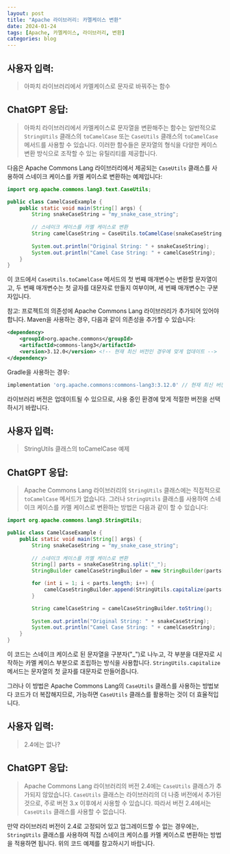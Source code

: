```yaml
---
layout: post
title: "Apache 라이브러리: 카멜케이스 변환"
date: 2024-01-24
tags: [Apache, 카멜케이스, 라이브러리, 변환]
categories: blog
---
```


## 사용자 입력:
> 아파치 라이브러리에서 카멜케이스로 문자로 바꿔주는 함수

## ChatGPT 응답:
> 아파치 라이브러리에서 카멜케이스로 문자열을 변환해주는 함수는 일반적으로 `StringUtils` 클래스의 `toCamelCase` 또는 `CaseUtils` 클래스의 `toCamelCase` 메서드를 사용할 수 있습니다. 이러한 함수들은 문자열의 형식을 다양한 케이스 변환 방식으로 조작할 수 있는 유틸리티를 제공합니다.

다음은 Apache Commons Lang 라이브러리에서 제공되는 `CaseUtils` 클래스를 사용하여 스네이크 케이스를 카멜 케이스로 변환하는 예제입니다:

```java
import org.apache.commons.lang3.text.CaseUtils;

public class CamelCaseExample {
    public static void main(String[] args) {
        String snakeCaseString = "my_snake_case_string";
        
        // 스네이크 케이스를 카멜 케이스로 변환
        String camelCaseString = CaseUtils.toCamelCase(snakeCaseString, false, '_');
        
        System.out.println("Original String: " + snakeCaseString);
        System.out.println("Camel Case String: " + camelCaseString);
    }
}
```

이 코드에서 `CaseUtils.toCamelCase` 메서드의 첫 번째 매개변수는 변환할 문자열이고, 두 번째 매개변수는 첫 글자를 대문자로 만들지 여부이며, 세 번째 매개변수는 구분자입니다.

참고: 프로젝트의 의존성에 Apache Commons Lang 라이브러리가 추가되어 있어야 합니다. Maven을 사용하는 경우, 다음과 같이 의존성을 추가할 수 있습니다:

```xml
<dependency>
    <groupId>org.apache.commons</groupId>
    <artifactId>commons-lang3</artifactId>
    <version>3.12.0</version> <!-- 현재 최신 버전인 경우에 맞게 업데이트 -->
</dependency>
```

Gradle을 사용하는 경우:

```gradle
implementation 'org.apache.commons:commons-lang3:3.12.0' // 현재 최신 버전인 경우에 맞게 업데이트
```

라이브러리 버전은 업데이트될 수 있으므로, 사용 중인 환경에 맞게 적절한 버전을 선택하시기 바랍니다.

## 사용자 입력:
> StringUtils 클래스의 toCamelCase 예제

## ChatGPT 응답:
> Apache Commons Lang 라이브러리의 `StringUtils` 클래스에는 직접적으로 `toCamelCase` 메서드가 없습니다. 그러나 `StringUtils` 클래스를 사용하여 스네이크 케이스를 카멜 케이스로 변환하는 방법은 다음과 같이 할 수 있습니다:

```java
import org.apache.commons.lang3.StringUtils;

public class CamelCaseExample {
    public static void main(String[] args) {
        String snakeCaseString = "my_snake_case_string";
        
        // 스네이크 케이스를 카멜 케이스로 변환
        String[] parts = snakeCaseString.split("_");
        StringBuilder camelCaseStringBuilder = new StringBuilder(parts[0]);

        for (int i = 1; i < parts.length; i++) {
            camelCaseStringBuilder.append(StringUtils.capitalize(parts[i]));
        }

        String camelCaseString = camelCaseStringBuilder.toString();
        
        System.out.println("Original String: " + snakeCaseString);
        System.out.println("Camel Case String: " + camelCaseString);
    }
}
```

이 코드는 스네이크 케이스로 된 문자열을 구분자("_")로 나누고, 각 부분을 대문자로 시작하는 카멜 케이스 부분으로 조립하는 방식을 사용합니다. `StringUtils.capitalize` 메서드는 문자열의 첫 글자를 대문자로 만들어줍니다.

그러나 이 방법은 Apache Commons Lang의 `CaseUtils` 클래스를 사용하는 방법보다 코드가 더 복잡해지므로, 가능하면 `CaseUtils` 클래스를 활용하는 것이 더 효율적입니다.

## 사용자 입력:
> 2.4에는 없나?

## ChatGPT 응답:
> Apache Commons Lang 라이브러리의 버전 2.4에는 `CaseUtils` 클래스가 추가되지 않았습니다. `CaseUtils` 클래스는 라이브러리의 더 나중 버전에서 추가된 것으로, 주로 버전 3.x 이후에서 사용할 수 있습니다. 따라서 버전 2.4에서는 `CaseUtils` 클래스를 사용할 수 없습니다.

만약 라이브러리 버전이 2.4로 고정되어 있고 업그레이드할 수 없는 경우에는, `StringUtils` 클래스를 사용하여 직접 스네이크 케이스를 카멜 케이스로 변환하는 방법을 적용하면 됩니다. 위의 코드 예제를 참고하시기 바랍니다.

